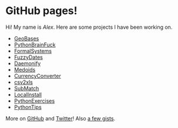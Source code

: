 GitHub pages!
=============

Hi! My name is *Alex*. Here are some projects I have been working on.

* [GeoBases](http://opentraveldata.github.io/geobases)
* [PythonBrainFuck](http://alexprengere.github.io/PythonBrainFuck)
* [FormalSystems](http://alexprengere.github.io/FormalSystems)
* [FuzzyDates](https://github.com/alexprengere/fuzzydates)
* [Daemonify](https://github.com/alexprengere/daemonify)
* [Medoids](https://github.com/alexprengere/medoids)
* [CurrencyConverter](http://alexprengere.github.io/currencyconverter)
* [csv2xls](http://alexprengere.github.io/csv2xls)
* [SubMatch](http://alexprengere.github.io/submatch)
* [LocalInstall](http://alexprengere.github.io/localinstall)
* [PythonExercises](http://alexprengere.github.io/PythonExercises)
* [PythonTips](http://alexprengere.github.io/PythonTips)

More on [GitHub](https://github.com/alexprengere) and [Twitter](https://twitter.com/alexprengere)! Also [a few gists](https://gist.github.com/alexprengere).
